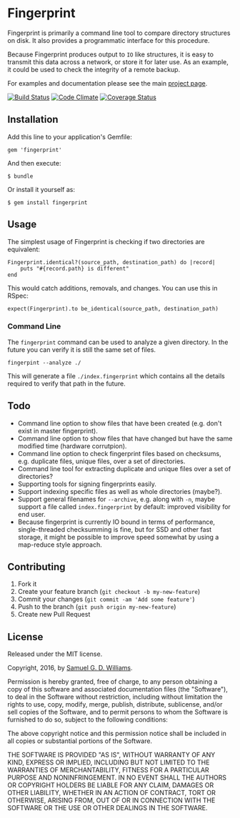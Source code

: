 # Fingerprint

Fingerprint is primarily a command line tool to compare directory structures on disk. It also provides a programmatic interface for this procedure.

Because Fingerprint produces output to `IO` like structures, it is easy to transmit this data across a network, or store it for later use. As an example, it could be used to check the integrity of a remote backup.

For examples and documentation please see the main [project page][1].

[1]: http://www.codeotaku.com/projects/fingerprint/index

[![Build Status](https://secure.travis-ci.org/ioquatix/fingerprint.svg)](http://travis-ci.org/ioquatix/fingerprint)
[![Code Climate](https://codeclimate.com/github/ioquatix/fingerprint.svg)](https://codeclimate.com/github/ioquatix/fingerprint)
[![Coverage Status](https://coveralls.io/repos/ioquatix/fingerprint/badge.svg)](https://coveralls.io/r/ioquatix/fingerprint)

## Installation

Add this line to your application's Gemfile:

	gem 'fingerprint'

And then execute:

	$ bundle

Or install it yourself as:

	$ gem install fingerprint

## Usage

The simplest usage of Fingerprint is checking if two directories are equivalent:

	Fingerprint.identical?(source_path, destination_path) do |record|
		puts "#{record.path} is different"
	end

This would catch additions, removals, and changes. You can use this in RSpec:

	expect(Fingerprint).to be_identical(source_path, destination_path)

### Command Line

The `fingerprint` command can be used to analyze a given directory. In the future you can verify it is still the same set of files.

	fingerpint --analyze ./

This will generate a file `./index.fingerprint` which contains all the details required to verify that path in the future.

## Todo

* Command line option to show files that have been created (e.g. don't exist in master fingerprint).
* Command line option to show files that have changed but have the same modified time (hardware corrutpion).
* Command line option to check fingerprint files based on checksums, e.g. duplicate files, unique files, over a set of directories.
* Command line tool for extracting duplicate and unique files over a set of directories?
* Supporting tools for signing fingerprints easily.
* Support indexing specific files as well as whole directories (maybe?).
* Support general filenames for `--archive`, e.g. along with `-n`, maybe support a file called `index.fingerprint` by default: improved visibility for end user.
* Because fingerprint is currently IO bound in terms of performance, single-threaded checksumming is fine, but for SSD and other fast storage, it might be possible to improve speed somewhat by using a map-reduce style approach.

## Contributing

1. Fork it
2. Create your feature branch (`git checkout -b my-new-feature`)
3. Commit your changes (`git commit -am 'Add some feature'`)
4. Push to the branch (`git push origin my-new-feature`)
5. Create new Pull Request

## License

Released under the MIT license.

Copyright, 2016, by [Samuel G. D. Williams](http://www.codeotaku.com/samuel-williams).

Permission is hereby granted, free of charge, to any person obtaining a copy
of this software and associated documentation files (the "Software"), to deal
in the Software without restriction, including without limitation the rights
to use, copy, modify, merge, publish, distribute, sublicense, and/or sell
copies of the Software, and to permit persons to whom the Software is
furnished to do so, subject to the following conditions:

The above copyright notice and this permission notice shall be included in
all copies or substantial portions of the Software.

THE SOFTWARE IS PROVIDED "AS IS", WITHOUT WARRANTY OF ANY KIND, EXPRESS OR
IMPLIED, INCLUDING BUT NOT LIMITED TO THE WARRANTIES OF MERCHANTABILITY,
FITNESS FOR A PARTICULAR PURPOSE AND NONINFRINGEMENT. IN NO EVENT SHALL THE
AUTHORS OR COPYRIGHT HOLDERS BE LIABLE FOR ANY CLAIM, DAMAGES OR OTHER
LIABILITY, WHETHER IN AN ACTION OF CONTRACT, TORT OR OTHERWISE, ARISING FROM,
OUT OF OR IN CONNECTION WITH THE SOFTWARE OR THE USE OR OTHER DEALINGS IN
THE SOFTWARE.
